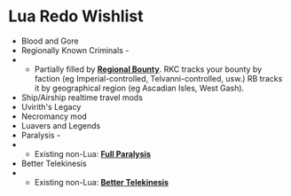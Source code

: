 # Lua Redo Wishlist

* Blood and Gore
* Regionally Known Criminals - 
* * Partially filled by [**Regional Bounty**](https://www.nexusmods.com/morrowind/mods/47285/). RKC tracks your bounty by faction (eg Imperial-controlled, Telvanni-controlled, usw.) RB tracks it by geographical region (eg Ascadian Isles, West Gash).
* Ship/Airship realtime travel mods
* Uvirith's Legacy
* Necromancy mod
* Luavers and Legends
* Paralysis -
* * Existing non-Lua: [**Full Paralysis**](http://mw.modhistory.com/download-37-12981)
* Better Telekinesis 
* * Existing non-Lua: [**Better Telekinesis**](http://mw.modhistory.com/download-37-13222)
